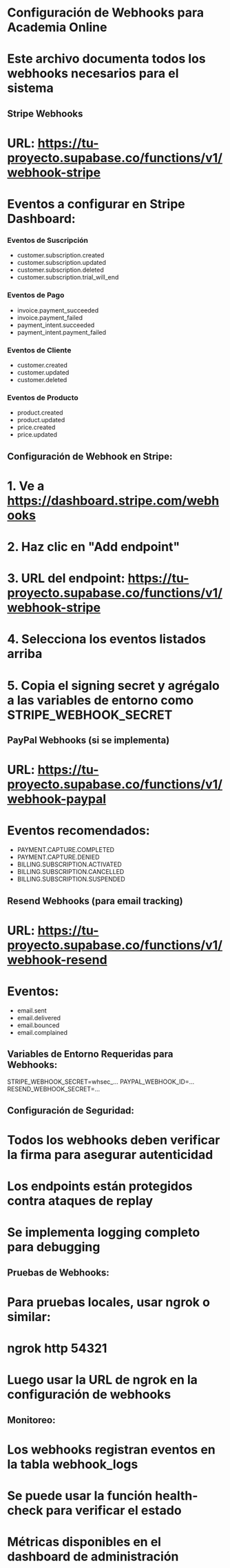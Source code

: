 # Configuración de Webhooks para Academia Online
# Este archivo documenta todos los webhooks necesarios para el sistema

## Stripe Webhooks
# URL: https://tu-proyecto.supabase.co/functions/v1/webhook-stripe
# Eventos a configurar en Stripe Dashboard:

### Eventos de Suscripción
- customer.subscription.created
- customer.subscription.updated
- customer.subscription.deleted
- customer.subscription.trial_will_end

### Eventos de Pago
- invoice.payment_succeeded
- invoice.payment_failed
- payment_intent.succeeded
- payment_intent.payment_failed

### Eventos de Cliente
- customer.created
- customer.updated
- customer.deleted

### Eventos de Producto
- product.created
- product.updated
- price.created
- price.updated

## Configuración de Webhook en Stripe:
# 1. Ve a https://dashboard.stripe.com/webhooks
# 2. Haz clic en "Add endpoint"
# 3. URL del endpoint: https://tu-proyecto.supabase.co/functions/v1/webhook-stripe
# 4. Selecciona los eventos listados arriba
# 5. Copia el signing secret y agrégalo a las variables de entorno como STRIPE_WEBHOOK_SECRET

## PayPal Webhooks (si se implementa)
# URL: https://tu-proyecto.supabase.co/functions/v1/webhook-paypal
# Eventos recomendados:
- PAYMENT.CAPTURE.COMPLETED
- PAYMENT.CAPTURE.DENIED
- BILLING.SUBSCRIPTION.ACTIVATED
- BILLING.SUBSCRIPTION.CANCELLED
- BILLING.SUBSCRIPTION.SUSPENDED

## Resend Webhooks (para email tracking)
# URL: https://tu-proyecto.supabase.co/functions/v1/webhook-resend
# Eventos:
- email.sent
- email.delivered
- email.bounced
- email.complained

## Variables de Entorno Requeridas para Webhooks:
STRIPE_WEBHOOK_SECRET=whsec_...
PAYPAL_WEBHOOK_ID=...
RESEND_WEBHOOK_SECRET=...

## Configuración de Seguridad:
# Todos los webhooks deben verificar la firma para asegurar autenticidad
# Los endpoints están protegidos contra ataques de replay
# Se implementa logging completo para debugging

## Pruebas de Webhooks:
# Para pruebas locales, usar ngrok o similar:
# ngrok http 54321
# Luego usar la URL de ngrok en la configuración de webhooks

## Monitoreo:
# Los webhooks registran eventos en la tabla webhook_logs
# Se puede usar la función health-check para verificar el estado
# Métricas disponibles en el dashboard de administración
